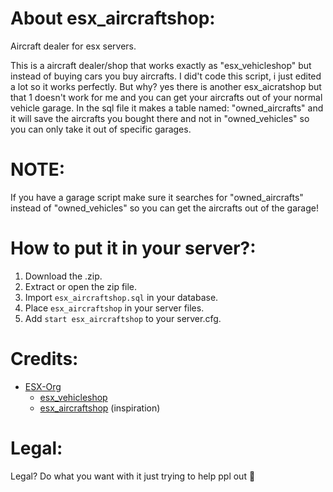 

# About esx_aircraftshop:
Aircraft dealer for esx servers.

This is a aircraft dealer/shop that works exactly as "esx_vehicleshop" but instead of buying cars you buy aircrafts.
I did't code this script, i just edited a lot so it works perfectly. But why? yes there is another esx_aicratshop but that 1 doesn't work for me and
you can get your aircrafts out of your normal vehicle garage. In the sql file it makes a table named: "owned_aircrafts" and it will save the aircrafts you bought there
and not in "owned_vehicles" so you can only take it out of specific garages. 


# NOTE:
If you have a garage script make sure it searches for "owned_aircrafts" instead of "owned_vehicles" so you can 
get the aircrafts out of the garage!

# How to put it in your server?:
1) Download the .zip.
2) Extract or open the zip file.
3) Import `esx_aircraftshop.sql` in your database.
4) Place `esx_aircraftshop` in your server files.
5) Add `start esx_aircraftshop` to your server.cfg.

# Credits:
* [ESX-Org](https://github.com/ESX-Org)
  * [esx_vehicleshop](https://github.com/ESX-Org/esx_vehicleshop)
   * [esx_aircraftshop](https://github.com/HumanTree92/esx_aircraftshop) (inspiration)

# Legal:

Legal? Do what you want with it just trying to help ppl out 💜
